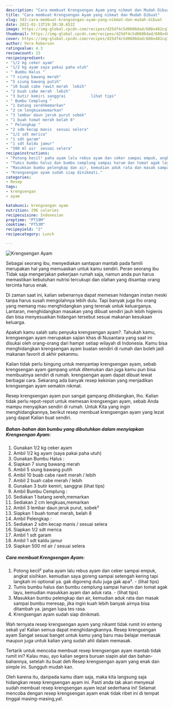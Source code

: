 ```yaml
---
description: "Cara membuat Krengsengan Ayam yang nikmat dan Mudah Dibuat"
title: "Cara membuat Krengsengan Ayam yang nikmat dan Mudah Dibuat"
slug: 343-cara-membuat-krengsengan-ayam-yang-nikmat-dan-mudah-dibuat
date: 2021-01-13T19:30:38.652Z
image: https://img-global.cpcdn.com/recipes/d25df4c5d0606dad/680x482cq70/krengsengan-ayam-foto-resep-utama.jpg
thumbnail: https://img-global.cpcdn.com/recipes/d25df4c5d0606dad/680x482cq70/krengsengan-ayam-foto-resep-utama.jpg
cover: https://img-global.cpcdn.com/recipes/d25df4c5d0606dad/680x482cq70/krengsengan-ayam-foto-resep-utama.jpg
author: Vera Roberson
ratingvalue: 4.3
reviewcount: 15
recipeingredient:
- "1/2 kg ceker ayam"
- "1/2 kg ayam saya pakai paha utuh"
- " Bumbu Halus "
- "7 siung bawang merah"
- "5 siung bawang putih"
- "10 buab cabe rawit merah  lebih"
- "2 buah cabe merah  lebih"
- "3 butir kemiri sanggrai           lihat tips"
- " Bumbu Cemplung "
- "1 batang serehmemarkan"
- "2 cm lengkuasmemarkan"
- "3 lembar daun jeruk purut sobek"
- "1 buah tomat merah belah 8"
- " Pelengkap "
- "2 sdm kecap manis  sesuai selera"
- "1/2 sdt merica"
- "1 sdt garam"
- "1 sdt kaldu jamur"
- "500 ml air  sesuai selera"
recipeinstructions:
- "Potong kecil² paha ayam lalu rebus ayam dan ceker sampai empuk, angkat sisihkan. kemudian saya goreng sampai setengah kering tapi langkah ini optional ya. gak digoreng dulu juga gak apa².           (lihat tips)"
- "Tumis bumbu halus dan bumbu cemplung sampai harum dan tomat agak layu, kemudian masukkan ayam dan aduk rata.           (lihat tips)"
- "Masukkan bumbu pelengkap dan air, kemudian aduk rata dan masak sampai bumbu meresap, jika ingin kuah lebih banyak airnya bisa ditambah ya. jangan lupa tes rasa."
- "Krengsengan ayam sudah siap dinikmati."
categories:
- Resep
tags:
- krengsengan
- ayam

katakunci: krengsengan ayam 
nutrition: 296 calories
recipecuisine: Indonesian
preptime: "PT19M"
cooktime: "PT53M"
recipeyield: "2"
recipecategory: Lunch

---
```



![Krengsengan Ayam](https://img-global.cpcdn.com/recipes/d25df4c5d0606dad/680x482cq70/krengsengan-ayam-foto-resep-utama.jpg)

Sebagai seorang ibu, menyediakan santapan mantab pada famili merupakan hal yang memuaskan untuk kamu sendiri. Peran seorang ibu Tidak saja mengerjakan pekerjaan rumah saja, namun anda pun harus memastikan kebutuhan nutrisi tercukupi dan olahan yang disantap orang tercinta harus enak.

Di zaman  saat ini, kalian sebenarnya dapat memesan hidangan instan meski tanpa harus susah mengolahnya lebih dulu. Tapi banyak juga lho orang yang memang mau menghidangkan yang terenak untuk keluarganya. Lantaran, menghidangkan masakan yang dibuat sendiri jauh lebih higienis dan bisa menyesuaikan hidangan tersebut sesuai makanan kesukaan keluarga. 



Apakah kamu salah satu penyuka krengsengan ayam?. Tahukah kamu, krengsengan ayam merupakan sajian khas di Nusantara yang saat ini disukai oleh orang-orang dari hampir setiap wilayah di Indonesia. Kamu bisa menghidangkan krengsengan ayam buatan sendiri di rumah dan boleh jadi makanan favorit di akhir pekanmu.

Kalian tidak perlu bingung untuk menyantap krengsengan ayam, sebab krengsengan ayam gampang untuk ditemukan dan juga kamu pun bisa membuatnya sendiri di rumah. krengsengan ayam dapat dibuat lewat berbagai cara. Sekarang ada banyak resep kekinian yang menjadikan krengsengan ayam semakin nikmat.

Resep krengsengan ayam pun sangat gampang dihidangkan, lho. Kalian tidak perlu repot-repot untuk memesan krengsengan ayam, sebab Anda mampu menyajikan sendiri di rumah. Untuk Kita yang ingin menghidangkannya, berikut resep membuat krengsengan ayam yang lezat yang dapat Kalian buat sendiri.

<!--inarticleads1-->

##### Bahan-bahan dan bumbu yang dibutuhkan dalam menyiapkan Krengsengan Ayam:

1. Gunakan 1/2 kg ceker ayam
1. Ambil 1/2 kg ayam (saya pakai paha utuh)
1. Gunakan  Bumbu Halus :
1. Siapkan 7 siung bawang merah
1. Ambil 5 siung bawang putih
1. Ambil 10 buab cabe rawit merah / lebih
1. Ambil 2 buah cabe merah / lebih
1. Gunakan 3 butir kemiri, sanggrai           (lihat tips)
1. Ambil  Bumbu Cemplung :
1. Sediakan 1 batang sereh,memarkan
1. Sediakan 2 cm lengkuas,memarkan
1. Ambil 3 lembar daun jeruk purut, sobek²
1. Siapkan 1 buah tomat merah, belah 8
1. Ambil  Pelengkap :
1. Sediakan 2 sdm kecap manis / sesuai selera
1. Siapkan 1/2 sdt merica
1. Ambil 1 sdt garam
1. Ambil 1 sdt kaldu jamur
1. Siapkan 500 ml air / sesuai selera




<!--inarticleads2-->

##### Cara membuat Krengsengan Ayam:

1. Potong kecil² paha ayam lalu rebus ayam dan ceker sampai empuk, angkat sisihkan. kemudian saya goreng sampai setengah kering tapi langkah ini optional ya. gak digoreng dulu juga gak apa². -           (lihat tips)
1. Tumis bumbu halus dan bumbu cemplung sampai harum dan tomat agak layu, kemudian masukkan ayam dan aduk rata. -           (lihat tips)
1. Masukkan bumbu pelengkap dan air, kemudian aduk rata dan masak sampai bumbu meresap, jika ingin kuah lebih banyak airnya bisa ditambah ya. jangan lupa tes rasa.
1. Krengsengan ayam sudah siap dinikmati.




Wah ternyata resep krengsengan ayam yang nikamt tidak rumit ini enteng sekali ya! Kalian semua dapat menghidangkannya. Resep krengsengan ayam Sangat sesuai banget untuk kamu yang baru mau belajar memasak maupun juga untuk kalian yang sudah ahli dalam memasak.

Tertarik untuk mencoba membuat resep krengsengan ayam mantab tidak rumit ini? Kalau mau, ayo kalian segera buruan siapin alat dan bahan-bahannya, setelah itu buat deh Resep krengsengan ayam yang enak dan simple ini. Sungguh mudah kan. 

Oleh karena itu, daripada kamu diam saja, maka kita langsung saja hidangkan resep krengsengan ayam ini. Pasti anda tak akan menyesal sudah membuat resep krengsengan ayam lezat sederhana ini! Selamat mencoba dengan resep krengsengan ayam enak tidak ribet ini di tempat tinggal masing-masing,ya!.

